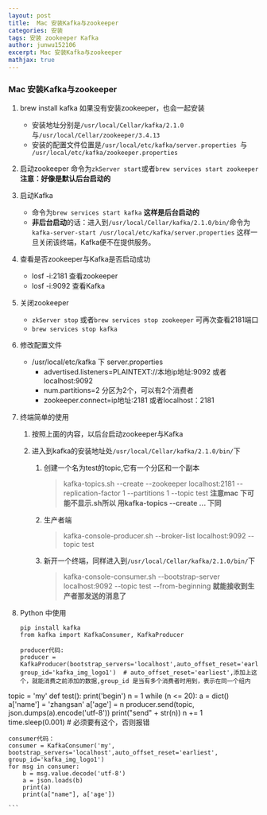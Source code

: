 ```yaml
---
layout: post
title:  Mac 安装Kafka与zookeeper
categories: 安装
tags: 安装 zookeeper Kafka 
author: junwu152106
excerpt: Mac 安装Kafka与zookeeper
mathjax: true
---
```


### Mac 安装Kafka与zookeeper
1. brew install kafka
	如果没有安装zookeeper，也会一起安装
	+ 安装地址分别是`/usr/local/Cellar/kafka/2.1.0`与`/usr/local/Cellar/zookeeper/3.4.13`
	+ 安装的配置文件位置是`/usr/local/etc/kafka/server.properties `与` 
   /usr/local/etc/kafka/zookeeper.properties`
   
2. 启动zookeeper
	命令为`zkServer start`或者`brew services start zookeeper` **注意：好像是默认后台启动的** 
	
3. 	启动Kafka 
	- 命令为`brew services start kafka` **这样是后台启动的** 
	- **非后台启动**的话：进入到`/usr/local/Cellar/kafka/2.1.0/bin/`命令为`kafka-server-start /usr/local/etc/kafka/server.properties` 这样一旦关闭该终端，Kafka便不在提供服务。

4. 查看是否zookeeper与Kafka是否启动成功
	- losf -i:2181 查看zookeeper
	- losf -i:9092 查看Kafka
	
5. 关闭zookeeper
	- `zkServer stop` 或者`brew services stop zookeeper`  可再次查看2181端口
	- `brew services stop kafka`
	
6. 修改配置文件
	* /usr/local/etc/kafka 下 server.properties
		- advertised.listeners=PLAINTEXT://本地ip地址:9092    或者localhost:9092
		- num.partitions=2	分区为2个，可以有2个消费者
		- zookeeper.connect=ip地址:2181 	 或者localhost：2181
	
7. 终端简单的使用  
    1. 按照上面的内容，以后台启动zookeeper与Kafka
    2. 进入到kafka的安装地址处`/usr/local/Cellar/kafka/2.1.0/bin/`下

    	1. 创建一个名为test的topic,它有一个分区和一个副本 

    		> kafka-topics.sh --create --zookeeper localhost:2181 --replication-factor 1 --partitions 1 --topic test  **注意mac 下可能不显示.sh所以 用kafka-topics  --create ... 下同**
    	2. 生产者端

    		> kafka-console-producer.sh --broker-list localhost:9092 --topic test

    	3. 新开一个终端，同样进入到`/usr/local/Cellar/kafka/2.1.0/bin/`下

    		> kafka-console-consumer.sh --bootstrap-server localhost:9092 --topic test --from-beginning **就能接收到生产者那发送的消息了**
    	
8. Python 中使用

	```
	pip install kafka
	from kafka import KafkaConsumer, KafkaProducer
	
	producer代码:
	producer = KafkaProducer(bootstrap_servers='localhost',auto_offset_reset='earliest', group_id='kafka_img_logo1')  # auto_offset_reset='earliest',添加上这个，就能消费之前添加的数据,group_id 是当有多个消费者时用到，表示在同一个组内
topic = 'my'
	def test():
	    print('begin')
	    n = 1
	    while (n <= 20):
	        a = dict()
	        a['name'] = 'zhangsan'
	        a['age'] = n
	        producer.send(topic, json.dumps(a).encode('utf-8'))
	        print("send" + str(n))
	        n += 1
	        time.sleep(0.001)  # 必须要有这个，否则报错
	
	consumer代码：
	consumer = KafkaConsumer('my', bootstrap_servers='localhost',auto_offset_reset='earliest', group_id='kafka_img_logo1')  
	for msg in consumer:
	    b = msg.value.decode('utf-8')
	    a = json.loads(b)
	    print(a)
	    print(a["name"], a['age'])
	
	```
	